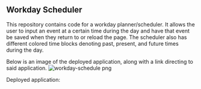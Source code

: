 ## Workday Scheduler

This repository contains code for a workday planner/scheduler. It allows the user to input an event at a certain time during the day and have that event be saved when they return to or reload the page. The scheduler also has different colored time blocks denoting past, present, and future times during the day.

Below is an image of the deployed application, along with a link directing to said application.
![workday-schedule png](https://user-images.githubusercontent.com/122403641/224826914-46afcaed-7ca9-423b-ada5-5d780367c8f2.png)


Deployed application:
